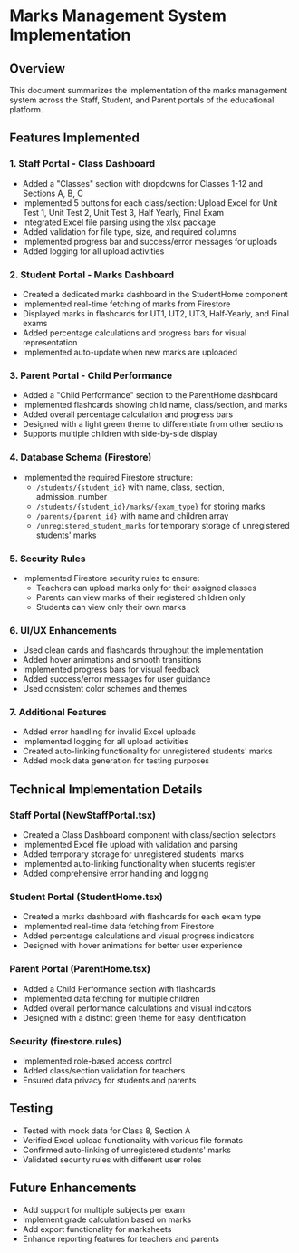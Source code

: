 # Marks Management System Implementation

## Overview
This document summarizes the implementation of the marks management system across the Staff, Student, and Parent portals of the educational platform.

## Features Implemented

### 1. Staff Portal - Class Dashboard
- Added a "Classes" section with dropdowns for Classes 1-12 and Sections A, B, C
- Implemented 5 buttons for each class/section: Upload Excel for Unit Test 1, Unit Test 2, Unit Test 3, Half Yearly, Final Exam
- Integrated Excel file parsing using the xlsx package
- Added validation for file type, size, and required columns
- Implemented progress bar and success/error messages for uploads
- Added logging for all upload activities

### 2. Student Portal - Marks Dashboard
- Created a dedicated marks dashboard in the StudentHome component
- Implemented real-time fetching of marks from Firestore
- Displayed marks in flashcards for UT1, UT2, UT3, Half-Yearly, and Final exams
- Added percentage calculations and progress bars for visual representation
- Implemented auto-update when new marks are uploaded

### 3. Parent Portal - Child Performance
- Added a "Child Performance" section to the ParentHome dashboard
- Implemented flashcards showing child name, class/section, and marks
- Added overall percentage calculation and progress bars
- Designed with a light green theme to differentiate from other sections
- Supports multiple children with side-by-side display

### 4. Database Schema (Firestore)
- Implemented the required Firestore structure:
  - `/students/{student_id}` with name, class, section, admission_number
  - `/students/{student_id}/marks/{exam_type}` for storing marks
  - `/parents/{parent_id}` with name and children array
  - `/unregistered_student_marks` for temporary storage of unregistered students' marks

### 5. Security Rules
- Implemented Firestore security rules to ensure:
  - Teachers can upload marks only for their assigned classes
  - Parents can view marks of their registered children only
  - Students can view only their own marks

### 6. UI/UX Enhancements
- Used clean cards and flashcards throughout the implementation
- Added hover animations and smooth transitions
- Implemented progress bars for visual feedback
- Added success/error messages for user guidance
- Used consistent color schemes and themes

### 7. Additional Features
- Added error handling for invalid Excel uploads
- Implemented logging for all upload activities
- Created auto-linking functionality for unregistered students' marks
- Added mock data generation for testing purposes

## Technical Implementation Details

### Staff Portal (NewStaffPortal.tsx)
- Created a Class Dashboard component with class/section selectors
- Implemented Excel file upload with validation and parsing
- Added temporary storage for unregistered students' marks
- Implemented auto-linking functionality when students register
- Added comprehensive error handling and logging

### Student Portal (StudentHome.tsx)
- Created a marks dashboard with flashcards for each exam type
- Implemented real-time data fetching from Firestore
- Added percentage calculations and visual progress indicators
- Designed with hover animations for better user experience

### Parent Portal (ParentHome.tsx)
- Added a Child Performance section with flashcards
- Implemented data fetching for multiple children
- Added overall performance calculations and visual indicators
- Designed with a distinct green theme for easy identification

### Security (firestore.rules)
- Implemented role-based access control
- Added class/section validation for teachers
- Ensured data privacy for students and parents

## Testing
- Tested with mock data for Class 8, Section A
- Verified Excel upload functionality with various file formats
- Confirmed auto-linking of unregistered students' marks
- Validated security rules with different user roles

## Future Enhancements
- Add support for multiple subjects per exam
- Implement grade calculation based on marks
- Add export functionality for marksheets
- Enhance reporting features for teachers and parents